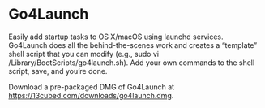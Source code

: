 # Go4Launch

Easily add startup tasks to OS X/macOS using launchd services. Go4Launch does all the behind-the-scenes work and creates a “template” shell script that you can modify (e.g., sudo vi /Library/BootScripts/go4launch.sh). Add your own commands to the shell script, save, and you’re done.

Download a pre-packaged DMG of Go4Launch at https://13cubed.com/downloads/go4launch.dmg.
